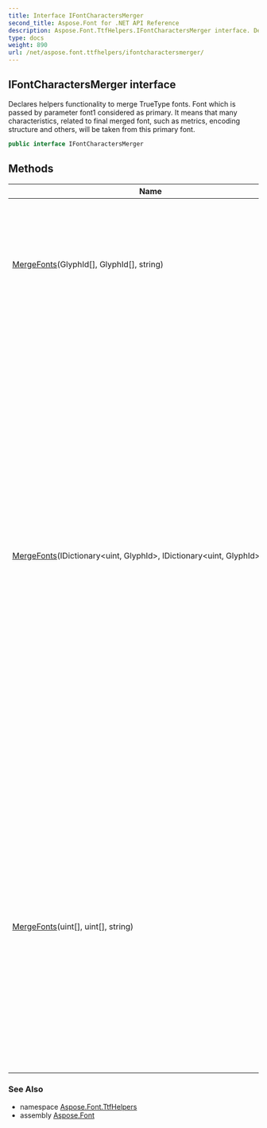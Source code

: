 ```yaml
---
title: Interface IFontCharactersMerger
second_title: Aspose.Font for .NET API Reference
description: Aspose.Font.TtfHelpers.IFontCharactersMerger interface. Declares helpers functionality to merge TrueType fonts. Font which is passed by parameter font1 considered as primary. It means that many characteristics related to final merged font such as metrics encoding structure and others will be taken from this primary font
type: docs
weight: 890
url: /net/aspose.font.ttfhelpers/ifontcharactersmerger/
---
```

## IFontCharactersMerger interface

Declares helpers functionality to merge TrueType fonts. Font which is passed by parameter font1 considered as primary. It means that many characteristics, related to final merged font, such as metrics, encoding structure and others, will be taken from this primary font.

```csharp
public interface IFontCharactersMerger
```

## Methods

| Name | Description |
| --- | --- |
| [MergeFonts](../../aspose.font.ttfhelpers/ifontcharactersmerger/mergefonts/#mergefonts)(GlyphId[], GlyphId[], string) | Merges fonts based on glyphs lists passed. Searches for a character code for every glyph passed and add found character code with correspondent glyph into resultant new font. |
| [MergeFonts](../../aspose.font.ttfhelpers/ifontcharactersmerger/mergefonts/#mergefonts_1)(IDictionary&lt;uint, GlyphId&gt;, IDictionary&lt;uint, GlyphId&gt;, string) | This method version designed for cases when you want to set character codes for glyphs in resultant font explicitly. It's not mandatory that code for glyph you provided is included in original font. The sense of code passed is that it will be associated with correspondent glyph identifier in resultant font. So, rule to process every pair passed by dictionary parameter[code, glyph ideitifier] is that only glyph identifer will be taken from original font and then it will be linked with correspondent code in resultant font. It can be helpful when some codes from first font conflict with same codes from second font. |
| [MergeFonts](../../aspose.font.ttfhelpers/ifontcharactersmerger/mergefonts/#mergefonts_2)(uint[], uint[], string) | Merges fonts based on character codes lists passed. To create desired resultant font just pass symbol codes from original fonts you want to include into resultant font. Glyphs related to codes passed will be found automatically. For example, if you want to include into resultant font glyphs related to letters A and B from first font and glyphs, related to letters C and D from second font, just call this method like this: |

### See Also

* namespace [Aspose.Font.TtfHelpers](../../aspose.font.ttfhelpers/)
* assembly [Aspose.Font](../../)


